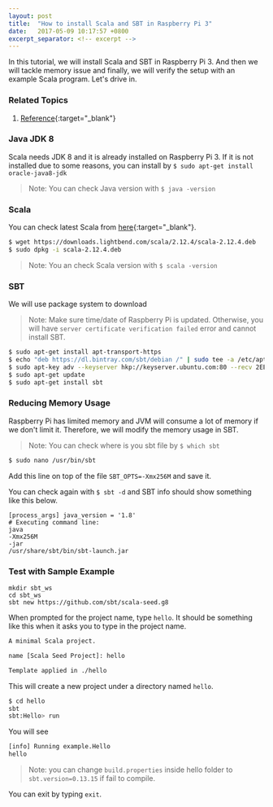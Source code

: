 ```yaml
---
layout: post
title:  "How to install Scala and SBT in Raspberry Pi 3"
date:   2017-05-09 10:17:57 +0800
excerpt_separator: <!-- excerpt -->
---
```


In this tutorial, we will install Scala and SBT in Raspberry Pi 3. And then we will tackle memory issue and finally, we will verify the setup with an example Scala program. Let's drive in.

<!-- excerpt -->



### Related Topics

1. [Reference](https://blog.knoldus.com/2016/09/04/scala-iot-first-basic-iot-application-using-scala-on-raspberrypi/){:target="_blank"}


### Java JDK 8
Scala needs JDK 8 and it is already installed on Raspberry Pi 3. If it is not installed due to some reasons, you can install by
`$ sudo apt-get install oracle-java8-jdk`
> Note: You can check Java version with `$ java -version`


### Scala  
You can check latest Scala from [here](https://www.scala-lang.org/download/){:target="_blank"}. 
```sh
$ wget https://downloads.lightbend.com/scala/2.12.4/scala-2.12.4.deb
$ sudo dpkg -i scala-2.12.4.deb
```

> Note: You an check Scala version with `$ scala -version`

### SBT
We will use package system to download
> Note: Make sure time/date of Raspberry Pi is updated. Otherwise, you will have `server certificate verification failed` error and cannot install SBT.

```sh
$ sudo apt-get install apt-transport-https
$ echo "deb https://dl.bintray.com/sbt/debian /" | sudo tee -a /etc/apt/sources.list.d/sbt.list
$ sudo apt-key adv --keyserver hkp://keyserver.ubuntu.com:80 --recv 2EE0EA64E40A89B84B2DF73499E82A75642AC823
$ sudo apt-get update
$ sudo apt-get install sbt
```
### Reducing Memory Usage
Raspberry Pi has limited memory and JVM will consume a lot of memory if we don't limit it. Therefore, we will modify the memory usage in SBT.

> Note: You can check where is you sbt file by `$ which sbt`

```sh
$ sudo nano /usr/bin/sbt
```

Add this line on top of the file
`SBT_OPTS=-Xmx256M` and save it.

You can check again with `$ sbt -d` and SBT info should show something like this below.
```
[process_args] java_version = '1.8'
# Executing command line:
java
-Xmx256M
-jar
/usr/share/sbt/bin/sbt-launch.jar

```

### Test with Sample Example

```
mkdir sbt_ws
cd sbt_ws
sbt new https://github.com/sbt/scala-seed.g8
```

When prompted for the project name, type `hello`. It should be something like this when it asks you to type in the project name. 

```sh
A minimal Scala project. 

name [Scala Seed Project]: hello

Template applied in ./hello
```

This will create a new project under a directory named `hello`.

```sh
$ cd hello
sbt
sbt:Hello> run
```
You will see
```sh
[info] Running example.Hello
hello
```

> Note: you can change `build.properties` inside hello folder  to `sbt.version=0.13.15` if fail to compile.


You can exit by typing `exit`.